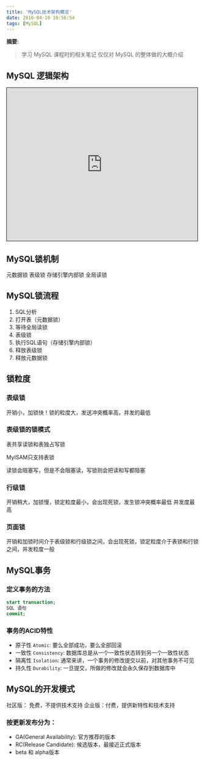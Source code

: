 ```yaml
---
title: 'MySQL技术架构概览'
date: 2016-04-10 10:56:54
tags: [MySQL]
---
```


__摘要__:

> 学习 MySQL 课程时的相关笔记
> 仅仅对 MySQL 的整体做的大概介绍


<!--more-->

## MySQL 逻辑架构

<iframe id="embed_dom" name="embed_dom" frameborder="0" style="border:1px solid #000;display:block;width:500px; height:400px;" src="https://www.processon.com/embed/57e696f4e4b091465ae113e0">
</iframe>

## MySQL锁机制

元数据锁
表级锁
存储引擎内部锁
全局读锁

## MySQL锁流程

1. SQL分析
2. 打开表（元数据锁）
3. 等待全局读锁
4. 表级锁
5. 执行SQL语句（存储引擎内部锁）
6. 释放表级锁
7. 释放元数据锁

## 锁粒度

### 表级锁

开销小，加锁快！锁的粒度大，发送冲突概率高，并发的最低

### 表级锁的锁模式

表共享读锁和表独占写锁

MyISAM只支持表锁

读锁会阻塞写，但是不会阻塞读，写锁则会把读和写都阻塞


### 行级锁

开销稍大，加锁慢，锁定粒度最小，会出现死锁，发生锁冲突概率最低
并发度最高

### 页面锁

开销和加锁时间介于表级锁和行级锁之间，会出现死锁，锁定粒度介于表锁和行锁之间，并发粒度一般

## MySQL事务

### 定义事务的方法

```sql
start transaction;
SQL 语句
commit;
```

### 事务的ACID特性

- 原子性 `Atomic`: 要么全部成功，要么全部回滚
- 一致性 `Consistency`: 数据库总是从一个一致性状态转到另一个一致性状态
- 隔离性 `Isolation`: 通常来讲，一个事务的修改提交以前，对其他事务不可见
- 持久性 `Durability`: 一旦提交，所做的修改就会永久保存到数据库中

## MySQL的开发模式

社区版： 免费，不提供技术支持
企业版：付费，提供新特性和技术支持

### 按更新发布分为：

- GA(General Availability): 官方推荐的版本
- RC(Release Candidate): 候选版本，最接近正式版本
- beta 和 alpha版本
